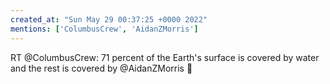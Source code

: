 ```yaml
---
created_at: "Sun May 29 00:37:25 +0000 2022"
mentions: ['ColumbusCrew', 'AidanZMorris']
---
```


RT @ColumbusCrew: 71 percent of the Earth's surface is covered by water and the rest is covered by @AidanZMorris 👏